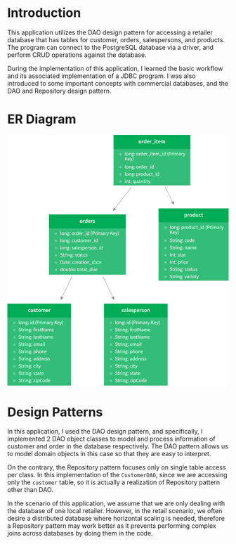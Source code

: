 # Introduction
This application utilizes the DAO design pattern for accessing a retailer database that has tables for customer, 
orders, salespersons, and products. The program can connect to the PostgreSQL database via a driver, and perform CRUD operations against 
the database.

During the implementation of this application, I learned the basic workflow and its associated implementation of a JDBC program.
I was also introduced to some important concepts with commercial databases, and the DAO and Repository design pattern.

# ER Diagram
![ER Diagram](assets/er_diagram.png)

# Design Patterns
In this application, I used the DAO design pattern, and specifically, I implemented 2 DAO object classes to model and process
information of customer and order in the database respectively. The DAO pattern allows us to model domain objects in this 
case so that they are easy to interpret.

On the contrary, the Repository pattern focuses only on single table access per class. In this implementation of the `CustomerDAO`, since
we are accessing only the `customer` table, so it is actually a realization of Repository pattern other than DAO.

In the scenario of this application, we assume that we are only dealing with the database of one local retailer. However, in the retail
scenario, we often desire a distributed database where horizontal scaling is needed, therefore a Repository pattern may work better as it
prevents performing complex joins across databases by doing them in the code.